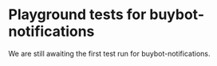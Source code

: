 # Playground tests for buybot-notifications
We are still awaiting the first test run for buybot-notifications.
